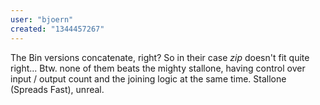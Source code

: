```yaml
---
user: "bjoern"
created: "1344457267"
---
```


The Bin versions concatenate, right? So in their case *zip* doesn't fit quite right...  Btw. none of them beats the mighty stallone, having control over input / output count and the joining logic at the same time. 
Stallone (Spreads Fast), unreal.
